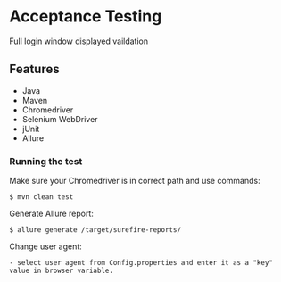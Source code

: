 # Acceptance Testing
Full login window displayed vaildation


## Features
- Java
- Maven
- Chromedriver
- Selenium WebDriver
- jUnit
- Allure


### Running the test
Make sure your Chromedriver is in correct path and use commands:
```
$ mvn clean test
```

 Generate Allure report:
```
$ allure generate /target/surefire-reports/
```

 Change user agent:
```
- select user agent from Config.properties and enter it as a "key" value in browser variable.
```
